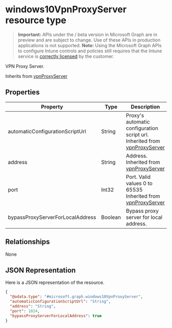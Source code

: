 ﻿# windows10VpnProxyServer resource type

> **Important:** APIs under the / beta version in Microsoft Graph are in preview and are subject to change. Use of these APIs in production applications is not supported.
> **Note:** Using the Microsoft Graph APIs to configure Intune controls and policies still requires that the Intune service is [correctly licensed](https://go.microsoft.com/fwlink/?linkid=839381) by the customer.

VPN Proxy Server.

Inherits from [vpnProxyServer](https://developer.microsoft.com/en-us/graph/docs/api-reference/beta/api/resources/intune_deviceconfig_vpnproxyserver.md)

## Properties
|Property|Type|Description|
|---|---|---|
|automaticConfigurationScriptUrl|String|Proxy's automatic configuration script url. Inherited from [vpnProxyServer](https://developer.microsoft.com/en-us/graph/docs/api-reference/beta/api/resources/intune_deviceconfig_vpnproxyserver.md)|
|address|String|Address. Inherited from [vpnProxyServer](https://developer.microsoft.com/en-us/graph/docs/api-reference/beta/api/resources/intune_deviceconfig_vpnproxyserver.md)|
|port|Int32|Port. Valid values 0 to 65535 Inherited from [vpnProxyServer](https://developer.microsoft.com/en-us/graph/docs/api-reference/beta/api/resources/intune_deviceconfig_vpnproxyserver.md)|
|bypassProxyServerForLocalAddress|Boolean|Bypass proxy server for local address.|

## Relationships
None
## JSON Representation
Here is a JSON representation of the resource.
<!-- {
  "blockType": "resource",
  "keyProperty": "id",
  "@odata.type": "microsoft.graph.windows10VpnProxyServer"
}
-->
```json
{
  "@odata.type": "#microsoft.graph.windows10VpnProxyServer",
  "automaticConfigurationScriptUrl": "String",
  "address": "String",
  "port": 1024,
  "bypassProxyServerForLocalAddress": true
}
```



